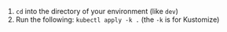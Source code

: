 1. `cd` into the directory of your environment (like `dev`)
2. Run the following: `kubectl apply -k .` (the `-k` is for Kustomize)
